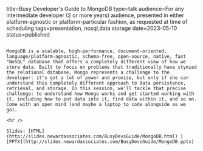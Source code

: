 title=Busy Developer's Guide to MongoDB
type=talk
audience=For any intermediate developer (2 or more years) audience, presented in either platform-agnostic or platform-particular fashion, as requested at time of scheduling
tags=presentation, nosql,data storage
date=2023-05-10
status=published
~~~~~~

MongoDB is a scalable, high-performance, document-oriented, language/platform-agnostic, schema-free, open-source, native, fast "NoSQL" database that offers a completely different view of how we store data. Built to focus on problems that traditionally have stymied the relational database, Mongo represents a challenge to the developer: it's got a lot of power and promise, but only if she can understand this completely different approach to data persistence, retrieval, and storage. In this session, we'll tackle that precise challenge: to understand how Mongo works and get started working with it, including how to put data into it, find data within it, and so on. Come with an open mind (and maybe a laptop to code alongside as we go).
    
<hr />

Slides: [HTML](http://slides.newardassociates.com/BusyDevsGuide/MongoDB.html) | [PPTX](http://slides.newardassociates.com/BusyDevsGuide/MongoDB.pptx)
